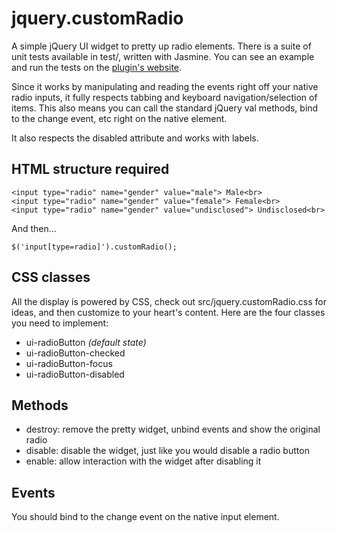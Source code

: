 # jquery.customRadio

A simple jQuery UI widget to pretty up radio elements. There is a suite of unit tests available in test/, written with Jasmine. You can see an example and run the tests on the [plugin's website](http://rixth.github.com/customRadio/).

Since it works by manipulating and reading the events right off your native radio inputs, it fully respects tabbing and keyboard navigation/selection of items. This also means you can call the standard jQuery val methods, bind to the change event, etc right on the native element.

It also respects the disabled attribute and works with labels.

## HTML structure required

    <input type="radio" name="gender" value="male"> Male<br>
    <input type="radio" name="gender" value="female"> Female<br>
    <input type="radio" name="gender" value="undisclosed"> Undisclosed<br>
    
And then...

    $('input[type=radio]').customRadio();

## CSS classes

All the display is powered by CSS, check out src/jquery.customRadio.css for ideas, and then customize to your heart's content. Here are the four classes you need to implement:

* ui-radioButton *(default state)*
* ui-radioButton-checked
* ui-radioButton-focus
* ui-radioButton-disabled

## Methods

* destroy: remove the pretty widget, unbind events and show the original radio
* disable: disable the widget, just like you would disable a radio button
* enable: allow interaction with the widget after disabling it

## Events

You should bind to the change event on the native input element.
